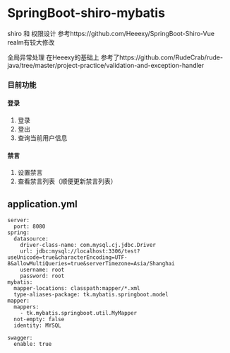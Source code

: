# SpringBoot-shiro-mybatis
shiro 和 权限设计 
参考https://github.com/Heeexy/SpringBoot-Shiro-Vue
realm有较大修改

全局异常处理 在Heeexy的基础上
参考了https://github.com/RudeCrab/rude-java/tree/master/project-practice/validation-and-exception-handler

### 目前功能

#### 登录
1. 登录
2. 登出
3. 查询当前用户信息
   
#### 禁言
1. 设置禁言
2. 查看禁言列表（顺便更新禁言列表）


## application.yml
~~~
server:
  port: 8080
spring:
  datasource:
    driver-class-name: com.mysql.cj.jdbc.Driver    
    url: jdbc:mysql://localhost:3306/test?useUnicode=true&characterEncoding=UTF-8&allowMultiQueries=true&serverTimezone=Asia/Shanghai
    username: root    
    password: root
mybatis:
  mapper-locations: classpath:mapper/*.xml
  type-aliases-package: tk.mybatis.springboot.model
mapper:
  mappers:
    - tk.mybatis.springboot.util.MyMapper
  not-empty: false
  identity: MYSQL

swagger:
  enable: true

~~~
